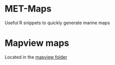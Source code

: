 # MET-Maps
Useful R snippets to quickly generate marine maps

# Mapview maps

Located in the [mapview folder](mapview/)
